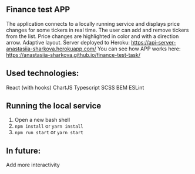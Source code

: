 ## Finance test APP
The application connects to a locally running service and displays price changes for some tickers in real time.
The user can add and remove tickers from the list. Price changes are highlighted in color and with a direction arrow. Adaptive layout.
Server deployed to Heroku: https://api-server-anastasiia-sharkova.herokuapp.com/
You can see how APP works here: https://anastasiia-sharkova.github.io/finance-test-task/

## Used technologies:
React (with hooks)
ChartJS
Typescript
SCSS
BEM
ESLint

## Running the local service
1. Open a new bash shell
3. ```npm install``` or ```yarn install```
4. ```npm run start``` or ```yarn start```

## In future:
Add more interactivity